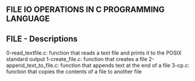 ## FILE IO OPERATIONS IN C PROGRAMMING LANGUAGE

## FILE - Descriptions
0-read_textfile.c: function that reads a text file and prints it to the POSIX standard output
1-create_file.c: function that creates a file
2-append_text_to_file.c: function that appends text at the end of a file
3-cp.c: function that copies the contents of a file to another file

